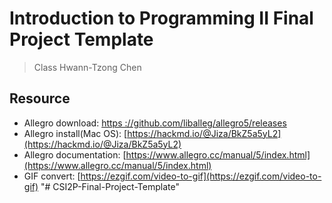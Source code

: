 # Introduction to Programming II Final Project Template
> Class Hwann-Tzong Chen

## Resource

- Allegro download: [https ://github.com/liballeg/allegro5/releases](https://github.com/liballeg/allegro5/releases)
- Allegro install(Mac OS): [https://hackmd.io/@Jiza/BkZ5a5yL2](https://hackmd.io/@Jiza/BkZ5a5yL2)
- Allegro documentation: [https://www.allegro.cc/manual/5/index.html](https://www.allegro.cc/manual/5/index.html)
- GIF convert: [https://ezgif.com/video-to-gif](https://ezgif.com/video-to-gif)
"# CSI2P-Final-Project-Template" 
